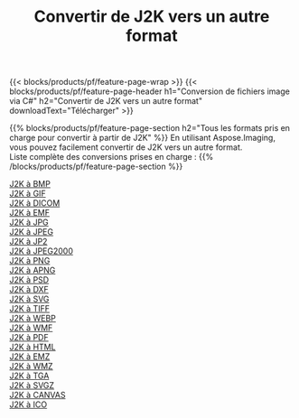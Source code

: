 ﻿---
title: Convertir de J2K vers un autre format 
weight: 3920
url: /fr/net/conversion/from/j2k 
lang: fr
langdirlevel: 2
locales: zh-hans,ja,it,ru,de,es,fr,nl,id,lt,pl,pt,vi,tr,ko,zh-hant,ar,hi,th,sv,cs,uk,he
description: En utilisant Aspose.Imaging, vous pouvez facilement convertir de J2K vers un autre format
---

{{< blocks/products/pf/feature-page-wrap >}}
{{< blocks/products/pf/feature-page-header h1="Conversion de fichiers image via C#" h2="Convertir de J2K vers un autre format" downloadText="Télécharger" >}}


{{% blocks/products/pf/feature-page-section  h2="Tous les formats pris en charge pour convertir à partir de J2K" %}}
En utilisant Aspose.Imaging, vous pouvez facilement convertir de J2K vers un autre format.
<br/>
Liste complète des conversions prises en charge :
{{% /blocks/products/pf/feature-page-section %}}
<div class="container-fluid productfamilypage bg-gray">
    <div class="convertypes bg-gray agp-content section">
        <div class="container">
		<div class="row other-converters">
		    <div class='col-md-2 other-converter remove-lp remove-rp'><a href="/imaging/fr/net/conversion/j2k-to-bmp" >J2K à BMP</a></div><div class='col-md-2 other-converter remove-lp remove-rp'><a href="/imaging/fr/net/conversion/j2k-to-gif" >J2K à GIF</a></div><div class='col-md-2 other-converter remove-lp remove-rp'><a href="/imaging/fr/net/conversion/j2k-to-dicom" >J2K à DICOM</a></div><div class='col-md-2 other-converter remove-lp remove-rp'><a href="/imaging/fr/net/conversion/j2k-to-emf" >J2K à EMF</a></div><div class='col-md-2 other-converter remove-lp remove-rp'><a href="/imaging/fr/net/conversion/j2k-to-jpg" >J2K à JPG</a></div><div class='col-md-2 other-converter remove-lp remove-rp'><a href="/imaging/fr/net/conversion/j2k-to-jpeg" >J2K à JPEG</a></div><div class='col-md-2 other-converter remove-lp remove-rp'><a href="/imaging/fr/net/conversion/j2k-to-jp2" >J2K à JP2</a></div><div class='col-md-2 other-converter remove-lp remove-rp'><a href="/imaging/fr/net/conversion/j2k-to-jpeg2000" >J2K à JPEG2000</a></div><div class='col-md-2 other-converter remove-lp remove-rp'><a href="/imaging/fr/net/conversion/j2k-to-png" >J2K à PNG</a></div><div class='col-md-2 other-converter remove-lp remove-rp'><a href="/imaging/fr/net/conversion/j2k-to-apng" >J2K à APNG</a></div><div class='col-md-2 other-converter remove-lp remove-rp'><a href="/imaging/fr/net/conversion/j2k-to-psd" >J2K à PSD</a></div><div class='col-md-2 other-converter remove-lp remove-rp'><a href="/imaging/fr/net/conversion/j2k-to-dxf" >J2K à DXF</a></div><div class='col-md-2 other-converter remove-lp remove-rp'><a href="/imaging/fr/net/conversion/j2k-to-svg" >J2K à SVG</a></div><div class='col-md-2 other-converter remove-lp remove-rp'><a href="/imaging/fr/net/conversion/j2k-to-tiff" >J2K à TIFF</a></div><div class='col-md-2 other-converter remove-lp remove-rp'><a href="/imaging/fr/net/conversion/j2k-to-webp" >J2K à WEBP</a></div><div class='col-md-2 other-converter remove-lp remove-rp'><a href="/imaging/fr/net/conversion/j2k-to-wmf" >J2K à WMF</a></div><div class='col-md-2 other-converter remove-lp remove-rp'><a href="/imaging/fr/net/conversion/j2k-to-pdf" >J2K à PDF</a></div><div class='col-md-2 other-converter remove-lp remove-rp'><a href="/imaging/fr/net/conversion/j2k-to-html" >J2K à HTML</a></div><div class='col-md-2 other-converter remove-lp remove-rp'><a href="/imaging/fr/net/conversion/j2k-to-emz" >J2K à EMZ</a></div><div class='col-md-2 other-converter remove-lp remove-rp'><a href="/imaging/fr/net/conversion/j2k-to-wmz" >J2K à WMZ</a></div><div class='col-md-2 other-converter remove-lp remove-rp'><a href="/imaging/fr/net/conversion/j2k-to-tga" >J2K à TGA</a></div><div class='col-md-2 other-converter remove-lp remove-rp'><a href="/imaging/fr/net/conversion/j2k-to-svgz" >J2K à SVGZ</a></div><div class='col-md-2 other-converter remove-lp remove-rp'><a href="/imaging/fr/net/conversion/j2k-to-canvas" >J2K à CANVAS</a></div><div class='col-md-2 other-converter remove-lp remove-rp'><a href="/imaging/fr/net/conversion/j2k-to-ico" >J2K à ICO</a></div>
                </div>
        </div>
    </div>
</div>
<br/>

